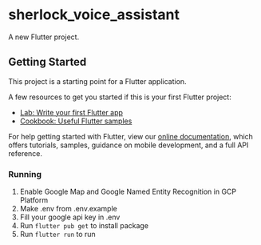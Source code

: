 # sherlock_voice_assistant

A new Flutter project.

## Getting Started

This project is a starting point for a Flutter application.

A few resources to get you started if this is your first Flutter project:

- [Lab: Write your first Flutter app](https://flutter.dev/docs/get-started/codelab)
- [Cookbook: Useful Flutter samples](https://flutter.dev/docs/cookbook)

For help getting started with Flutter, view our
[online documentation](https://flutter.dev/docs), which offers tutorials,
samples, guidance on mobile development, and a full API reference.

### Running
1. Enable Google Map and Google Named Entity Recognition in GCP Platform
2. Make .env from .env.example
3. Fill your google api key in .env
4. Run ```flutter pub get``` to install package
5. Run ```flutter run``` to run 
